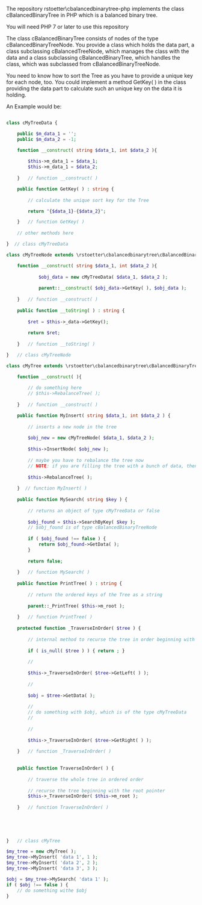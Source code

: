 The repository rstoetter\\cbalancedbinarytree-php implements the class cBalancedBinaryTree in PHP which is a balanced binary tree.

You will need PHP 7 or later to use this repository

The class cBalancedBinaryTree consists of nodes of the type cBalancedBinaryTreeNode. You provide a class which holds the data part, a
class subclassing cBalancedTreeNode, which manages the class with the data and a class subclassing cBalancedBinaryTree, which handles 
the class, which was subclassed from cBalancedBinaryTreeNode.

You need to know how to sort the Tree as you have to provide a unique key for each node, too. You could implement a method GetKey( ) in
the class providing the data part to calculate such an unique key on the data it is holding.

An Example would be:

```php

class cMyTreeData {

    public $m_data_1 = '';    
    public $m_data_2 = -1;    

    function __construct( string $data_1, int $data_2 ){
    
        $this->m_data_1 = $data_1;
        $this->m_data_1 = $data_2;
    
    }   // function __construct( )

    public function GetKey( ) : string {
    
        // calculate the unique sort key for the Tree

        return "{$data_1}-{$data_2}";

    }   // function GetKey( )
    
    // other methods here

}  // class cMyTreeData

class cMyTreeNode extends \rstoetter\cbalancedbinarytree\cBalancedBinaryTreeNode {

    function __construct( string $data_1, int $data_2 ){
    
            $obj_data = new cMyTreeData( $data_1, $data_2 );
            
            parent::__construct( $obj_data->GetKey( ), $obj_data );
    
    }   // function __construct( )
    
    public function __toString( ) : string {
        
        $ret = $this->_data->GetKey();
        
        return $ret;
        
    }   // function __toString( )

}   // class cMyTreeNode

class cMyTree extends \rstoetter\cbalancedbinarytree\cBalancedBinaryTree {

    function __construct( ){
    
        // do something here
        // $this->RebalanceTree( );
        
    }   // function __construct( )

	public function MyInsert( string $data_1, int $data_2 ) {
	
        // inserts a new node in the tree
        
        $obj_new = new cMyTreeNode( $data_1, $data_2 );
            
        $this->InsertNode( $obj_new );
        
        // maybe you have to rebalance the tree now
        // NOTE: if you are filling the tree with a bunch of data, then you can rebalance the tree after reading all objects, too
        
        $this->RebalanceTree( );
		
	}  // function MyInsert( )
	
    public function MySearch( string $key ) {
    
        // returns an object of type cMyTreeData or false    
    
        $obj_found = $this->SearchByKey( $key );
        // $obj_found is of type cBalancedBinaryTreeNode
        
        if ( $obj_found !== false ) {
            return $obj_found->GetData( );
        }
        
        return false;
    
    }   // function MySearch( )
    
    public function PrintTree( ) : string {
    
        // return the ordered keys of the Tree as a string
    
        parent::_PrintTree( $this->m_root );
        
    }   // function PrintTree( )
    
    protected function _TraverseInOrder( $tree ) {
    
        // internal method to recurse the tree in order beginning with $tree and do something with each node
    
        if ( is_null( $tree ) ) { return ; }
        
        //
 
        $this->_TraverseInOrder( $tree->GetLeft( ) ); 
        
        //
        
        $obj = $tree->GetData( );
        
        //
        // do something with $obj, which is of the type cMyTreeData
        //
            
        //
        
        $this->_TraverseInOrder( $tree->GetRight( ) );         
    
    }   // function _TraverseInOrder( )
    
    
    public function TraverseInOrder( ) {
    
        // traverse the whole tree in ordered order
    
        // recurse the tree beginning with the root pointer
        $this->_TraverseInOrder( $this->m_root );
                
    }   // function TraverseInOrder( )
    
    
    
	

}   // class cMyTree

$my_tree = new cMyTree( );
$my_tree->MyInsert( 'data 1', 1 );
$my_tree->MyInsert( 'data 2', 2 );
$my_tree->MyInsert( 'data 3', 3 );

$obj = $my_tree->MySearch( 'data 1' );
if ( $obj !== false ) {
    // do something withe $obj
}



```
